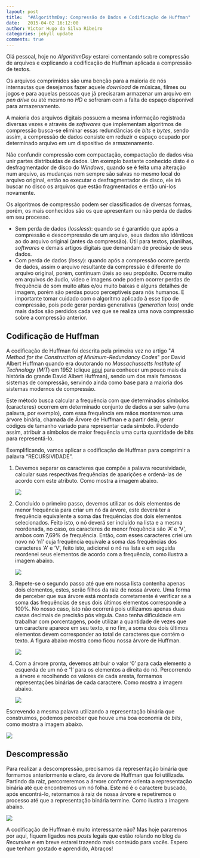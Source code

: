 ```yaml
---
layout: post
title:  "#AlgorithmDay: Compressão de Dados e Codificação de Huffman"
date:   2015-04-02 16:12:00
author: Victor Hugo da Silva Ribeiro
categories: jekyll update
comments: true
---
```


Olá pessoal, hoje no *AlgorithmDay* estarei comentando sobre compressão de arquivos e explicando a codificação de Huffman aplicada a compressão de textos.

Os arquivos comprimidos são uma benção para a maioria de nós internautas que desejamos fazer aquele *download* de músicas, filmes ou jogos e para aquelas pessoas que já precisaram armazenar um arquivo em *pen drive* ou até mesmo no *HD* e sofreram com a falta de espaço disponível para armazenamento.

A maioria dos arquivos digitais possuem a mesma informação registrada diversas vezes e através de *softwares* que implementam algoritmos de compressão busca-se eliminar essas redundâncias de *bits* e *bytes*, sendo assim, a compressão de dados consiste em reduzir o espaço ocupado por determinado arquivo em um dispositivo de armazenamento.

Não confundir compressão com compactação, compactação de dados visa unir partes distribuídas de dados. Um exemplo bastante conhecido disto é o desfragmentador de disco do *Windows*, quando se é feita uma alteração num arquivo, as mudanças nem sempre são salvas no mesmo local do arquivo original, então ao executar o desfragmentador de disco, ele irá buscar no disco os arquivos que estão fragmentados e então uni-los novamente.

Os algoritmos de compressão podem ser classificados de diversas formas, porém, os mais conhecidos são os que apresentam ou não perda de dados em seu processo.

- Sem perda de dados (*lossless*): quando se é garantido que após a compressão e descompressão de um arquivo, seus dados são idênticos ao do arquivo original (antes da compressão). Útil para textos, planilhas, *softwares* e demais artigos digitais que demandam de precisão de seus dados.
- Com perda de dados (*lossy*): quando após a compressão ocorre perda de dados, assim o arquivo resultante da compressão é diferente do arquivo original, porém, continuam úteis ao seu propósito. Ocorre muito em arquivos de áudio, vídeo e imagens onde podem ocorrer perdas de frequência de som muito altas e/ou muito baixas e alguns detalhes de imagem, porém são perdas pouco perceptíveis para nós humanos. É importante tomar cuidado com o algoritmo aplicado à esse tipo de compressão, pois pode gerar perdas generativas (*generation loss*) onde mais dados são perdidos cada vez que se realiza uma nova compressão sobre a compressão anterior.

## Codificação de Huffman ##

A codificação de Huffman foi descrita pela primeira vez no artigo "*A Method for the Construction of Minimum-Redundancy Codes*" por David Albert Huffman quando era doutorando no *Massachussetts Institute of Technology* (*MIT*) em 1952 (clique [aqui](http://www.huffmancoding.com/my-uncle/scientific-american) para conhecer um pouco mais da história do grande David Albert Huffman), sendo um dos mais famosos sistemas de compressão, servindo ainda como base para a maioria dos sistemas modernos de compressão.

Este método busca calcular a frequência com que determinados símbolos (caracteres) ocorrem em determinado conjunto de dados a ser salvo (uma palavra, por exemplo), com essa frequência em mãos montaremos uma árvore binária, chamada de Árvore de Huffman e a partir dela, gerar códigos de tamanho variado para representar cada símbolo. Podendo assim, atribuir a símbolos de maior frequência uma curta quantidade de bits para representá-lo.

Exemplificando, vamos aplicar a codificação de Huffman para comprimir a palavra “RECURSIVIDADE”.

1. Devemos separar os caracteres que compõe a palavra recursividade, calcular suas respectivas frequências de aparições e ordená-las de acordo com este atributo. Como mostra a imagem abaixo.

	![](https://raw.githubusercontent.com/recursivejr/recursivejr.github.io/master/images/posts/huffman/Huffman_passo1.png)

2. Concluído o primeiro passo, devemos utilizar os dois elementos de menor frequência para criar um nó da árvore, este deverá ter a frequência equivalente a soma das frequências dos dois elementos selecionados. Feito isto, o nó deverá ser incluído na lista e a mesma reordenada, no caso, os caracteres de menor frequência são ‘A’ e ‘V’, ambos com 7,69% de frequência. Então, com esses caracteres criei um novo nó ‘n1’ cuja frequência equivale a soma das frequências dos caracteres ‘A’ e ‘V’, feito isto, adicionei o nó na lista e em seguida reordenei seus elementos de acordo com a frequência, como ilustra a imagem abaixo.

	![](https://raw.githubusercontent.com/recursivejr/recursivejr.github.io/master/images/posts/huffman/Huffman_passo2.png)

3. Repete-se o segundo passo até que em nossa lista contenha apenas dois elementos, estes, serão filhos da raiz de nossa árvore. Uma forma de perceber que sua árvore está montada corretamente é verificar se a soma das frequências de seus dois últimos elementos corresponde a 100%. No nosso caso, isto não ocorrerá pois utilizamos apenas duas casas decimais de precisão pós vírgula. Caso tenha dificuldade em trabalhar com porcentagens, pode utilizar a quantidade de vezes que um caractere aparece em seu texto, e no fim, a soma dos dois últimos elementos devem corresponder ao total de caracteres que contém o texto. A figura abaixo mostra como ficou nossa árvore de Huffman.

	![](https://raw.githubusercontent.com/recursivejr/recursivejr.github.io/master/images/posts/huffman/Huffman_passo3.png)

4. Com a árvore pronta, devemos atribuir o valor ‘0’ para cada elemento a esquerda de um nó e ‘1’ para os elementos a direita do nó. Percorrendo a árvore e recolhendo os valores de cada aresta, formamos representações binárias de cada caractere. Como mostra a imagem abaixo.

	![](https://raw.githubusercontent.com/recursivejr/recursivejr.github.io/master/images/posts/huffman/Huffman_passo4.png)

Escrevendo a mesma palavra utilizando a representação binária que construímos, podemos perceber que houve uma boa economia de *bits*, como mostra a imagem abaixo.


![](https://raw.githubusercontent.com/recursivejr/recursivejr.github.io/master/images/posts/huffman/Huffman_passo5.png)

## Descompressão ##

Para realizar a descompressão, precisamos da representação binária que formamos anteriormente e claro, da árvore de Huffman que foi utilizada. Partindo da raiz, percorreremos a árvore conforme orienta a representação binária até que encontremos um nó folha. Este nó é o caractere buscado, após encontrá-lo, retornamos à raiz de nossa árvore e repetiremos o processo até que a representação binária termine. Como ilustra a imagem abaixo.

![](https://raw.githubusercontent.com/recursivejr/recursivejr.github.io/master/images/posts/huffman/Huffman_passo6.png)

A codificação de Huffman é muito interessante não? Mas hoje pararemos por aqui, fiquem ligados nos *posts* legais que estão rolando no blog da *Recursive* e em breve estarei trazendo mais conteúdo para vocês. Espero que tenham gostado e aprendido, Abraços!
